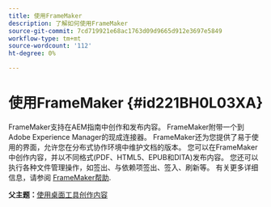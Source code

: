 ```yaml
---
title: 使用FrameMaker
description: 了解如何使用FrameMaker
source-git-commit: 7cd719921e68ac1763d09d9665d912e3697e5849
workflow-type: tm+mt
source-wordcount: '112'
ht-degree: 0%

---
```



# 使用FrameMaker {#id221BH0L03XA}

FrameMaker支持在AEM指南中创作和发布内容。 FrameMaker附带一个到Adobe Experience Manager的现成连接器。 FrameMaker还为您提供了易于使用的界面，允许您在分布式协作环境中维护文档的版本。 您可以在FrameMaker中创作内容，并以不同格式(PDF、HTML5、EPUB和DITA)发布内容。 您还可以执行各种文件管理操作，如签出、与依赖项签出、签入、刷新等。 有关更多详细信息，请参阅 [FrameMaker帮助](https://help.adobe.com/en_US/framemaker/using/index.html).

**父主题：**[&#x200B;使用桌面工具创作内容](author-desktop-tools.md)

